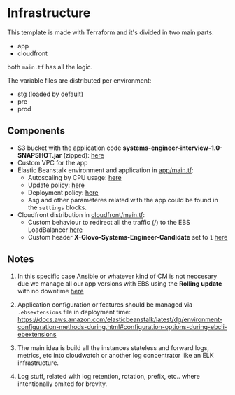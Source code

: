 # Infrastructure
This template is made with Terraform and it's divided in two main parts:
* app
* cloudfront

both `main.tf` has all the logic.

The variable files are distributed per environment:
* stg (loaded by default)
* pre
* prod

## Components
* S3 bucket with the application code **systems-engineer-interview-1.0-SNAPSHOT.jar** (zipped):
[here](app/main.tf#L10)
* Custom VPC for the app
* Elastic Beanstalk environment and application in [app/main.tf](app/main.tf):
  * Autoscaling by CPU usage: [here](app/main.tf#L96)
  * Update policy: [here](app/main.tf#L133)
  * Deployment policy: [here](app/main.tf#L133)
  * Asg and other parameteres related with the app could be found in the `settings` blocks.
* Cloudfront distribution in [cloudfront/main.tf](cloudfront/main.tf):
  * Custom behaviour to redirect all the traffic (/) to the EBS LoadBalancer [here](cloudfront/main.tf#L31)
  * Custom header **X-Glovo-Systems-Engineer-Candidate** set to ` 1 ` [here](cloudfront/variables.tf#L70)

## Notes
1. In this specific case Ansible or whatever kind of CM is not neccesary due we manage all our app versions with EBS using the **Rolling update** with no downtime [here](app/main.tf#L133)

2. Application configuration or features should be managed via `.ebsextensions` file in deployment time: https://docs.aws.amazon.com/elasticbeanstalk/latest/dg/environment-configuration-methods-during.html#configuration-options-during-ebcli-ebextensions

3. The main idea is build all the instances stateless and forward logs, metrics, etc into cloudwatch or another log concentrator like an ELK infrastructure.

4. Log stuff, related with log retention, rotation, prefix, etc.. where intentionally omited for brevity.